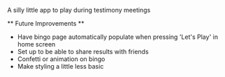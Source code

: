 A silly little app to play during testimony meetings

** Future Improvements **

- Have bingo page automatically populate when pressing 'Let's Play' in home screen
- Set up to be able to share results with friends
- Confetti or animation on bingo
- Make styling a little less basic
